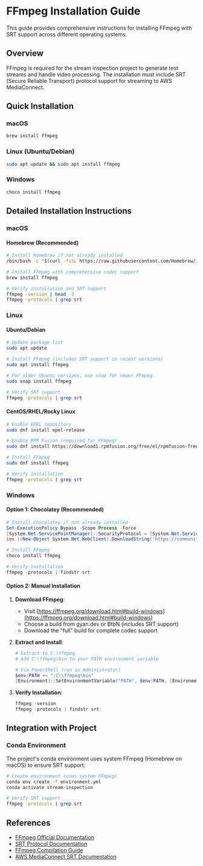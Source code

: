 # FFmpeg Installation Guide

This guide provides comprehensive instructions for installing FFmpeg with SRT support across different operating systems.

## Overview

FFmpeg is required for the stream inspection project to generate test streams and handle video processing. The installation must include SRT (Secure Reliable Transport) protocol support for streaming to AWS MediaConnect.

## Quick Installation

### macOS
```bash
brew install ffmpeg
```

### Linux (Ubuntu/Debian)
```bash
sudo apt update && sudo apt install ffmpeg
```

### Windows
```powershell
choco install ffmpeg
```

## Detailed Installation Instructions

### macOS

#### Homebrew (Recommended)
```bash
# Install Homebrew if not already installed
/bin/bash -c "$(curl -fsSL https://raw.githubusercontent.com/Homebrew/install/HEAD/install.sh)"

# Install FFmpeg with comprehensive codec support
brew install ffmpeg

# Verify installation and SRT support
ffmpeg -version | head -3
ffmpeg -protocols | grep srt
```

### Linux

#### Ubuntu/Debian
```bash
# Update package list
sudo apt update

# Install FFmpeg (includes SRT support in recent versions)
sudo apt install ffmpeg

# For older Ubuntu versions, use snap for newer FFmpeg
sudo snap install ffmpeg

# Verify SRT support
ffmpeg -protocols | grep srt
```

#### CentOS/RHEL/Rocky Linux
```bash
# Enable EPEL repository
sudo dnf install epel-release

# Enable RPM Fusion (required for FFmpeg)
sudo dnf install https://download1.rpmfusion.org/free/el/rpmfusion-free-release-$(rpm -E %rhel).noarch.rpm

# Install FFmpeg
sudo dnf install ffmpeg

# Verify installation
ffmpeg -protocols | grep srt
```

### Windows

#### Option 1: Chocolatey (Recommended)
```powershell
# Install Chocolatey if not already installed
Set-ExecutionPolicy Bypass -Scope Process -Force
[System.Net.ServicePointManager]::SecurityProtocol = [System.Net.ServicePointManager]::SecurityProtocol -bor 3072
iex ((New-Object System.Net.WebClient).DownloadString('https://community.chocolatey.org/install.ps1'))

# Install FFmpeg
choco install ffmpeg

# Verify installation
ffmpeg -protocols | findstr srt
```

#### Option 2: Manual Installation
1. **Download FFmpeg**:
   - Visit [https://ffmpeg.org/download.html#build-windows](https://ffmpeg.org/download.html#build-windows)
   - Choose a build from gyan.dev or BtbN (includes SRT support)
   - Download the "full" build for complete codec support

2. **Extract and Install**:
   ```powershell
   # Extract to C:\ffmpeg
   # Add C:\ffmpeg\bin to your PATH environment variable
   
   # Via PowerShell (run as Administrator)
   $env:PATH += ";C:\ffmpeg\bin"
   [Environment]::SetEnvironmentVariable("PATH", $env:PATH, [EnvironmentVariableTarget]::Machine)
   ```

3. **Verify Installation**:
   ```powershell
   ffmpeg -version
   ffmpeg -protocols | findstr srt
   ```

## Integration with Project

### Conda Environment
The project's conda environment uses system FFmpeg (Homebrew on macOS) to ensure SRT support:

```bash
# Create environment (uses system FFmpeg)
conda env create -f environment.yml
conda activate stream-inspection

# Verify SRT support
ffmpeg -protocols | grep srt
```
## References

- [FFmpeg Official Documentation](https://ffmpeg.org/documentation.html)
- [SRT Protocol Documentation](https://github.com/Haivision/srt)
- [FFmpeg Compilation Guide](https://trac.ffmpeg.org/wiki/CompilationGuide)
- [AWS MediaConnect SRT Documentation](https://docs.aws.amazon.com/mediaconnect/latest/ug/protocols-srt.html)
